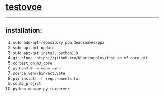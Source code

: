 # [testovoe](https://docs.google.com/document/d/1eWizXA7_ZXCKYSJf3OnJLqIP3H4jhPAIwEkdtLxo2-w/edit)
___

## installation:
1. `sudo add-apt-repository ppa:deadsnakes/ppa`
2. `sudo apt-get update`
3. `sudo apt-get install python3.9`
4. `git clone  https://github.com/Kharitopolus/test_on_m3_core.git`
5. `cd test_on_m3_core`
6. `python3.9 -m venv venv`
7. `source venv/bin/activate`
8. `pip install -r requirements.txt`
9. `cd m3_project`
10. `python manage.py runserver`